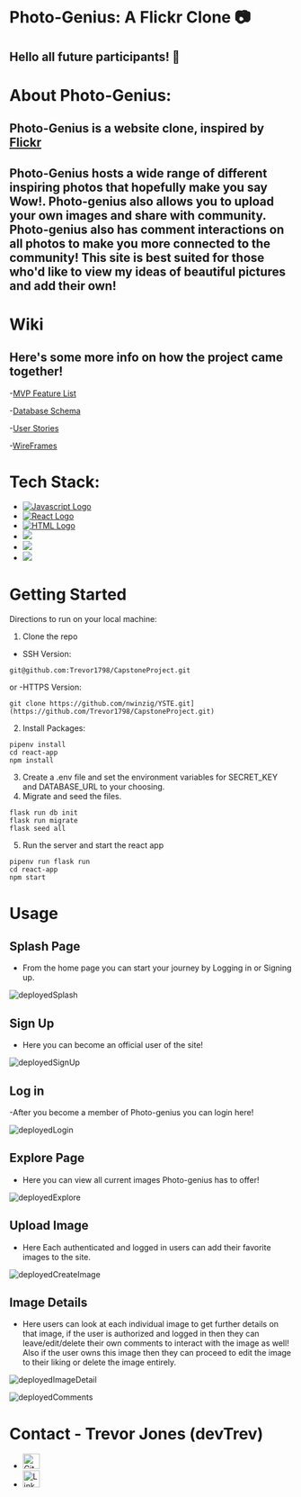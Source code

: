 # Photo-Genius: A Flickr Clone 📷

## Hello all future participants! 👋

# About Photo-Genius:

## Photo-Genius is a website clone, inspired by [Flickr](https://www.flickr.com/)
## Photo-Genius hosts a wide range of different inspiring photos that hopefully make you say Wow!. Photo-genius also allows you to upload your own images and            share with community. Photo-genius also has comment interactions on all photos to make you more connected to the community! This site is best suited for              those who'd like to view my ideas of beautiful pictures and add their own!
# Wiki
## Here's some more info on how the project came together!
-[MVP Feature List](https://github.com/Trevor1798/CapstoneProject/wiki/MVP-Feature-List)

-[Database Schema](https://github.com/Trevor1798/CapstoneProject/wiki/DB-Schema)

-[User Stories](https://github.com/Trevor1798/CapstoneProject/wiki/User-Stories)

-[WireFrames](https://github.com/Trevor1798/CapstoneProject/wiki/Photo-Genius-Wireframe)

# Tech Stack:
 - [<img src='https://img.shields.io/badge/-flask-yellow' alt='Javascript Logo'  target='_blank'/>](https://flask.palletsprojects.com/en/2.2.x/)
 - [<img src='https://img.shields.io/badge/-React-blue' alt='React Logo' target='_blank'/>](https://reactjs.org/)
 - [<img src='https://img.shields.io/badge/-HTML5-orange' alt='HTML Logo' target='_blank'/>](https://html.com/)
 - [<img src='https://img.shields.io/badge/-CSS-blue' target='_blank'/>](https://www.w3.org/Style/CSS/Overview.en.html)
 - [<img src='https://img.shields.io/badge/-postgres-lightgrey' target='_blank'/>](https://www.postgresql.org/)
 - [<img src='https://img.shields.io/badge/-render-purple' target='_blank'/>](https://render.com/)

 # Getting Started
 
 Directions to run on your local machine:
 
 1. Clone the repo
 - SSH Version:
 ``` 
 git@github.com:Trevor1798/CapstoneProject.git
 ```
 or
 -HTTPS Version:
 ```
 git clone https://github.com/nwinzig/YSTE.git](https://github.com/Trevor1798/CapstoneProject.git)
 ```
 2. Install Packages:
 ```
 pipenv install
cd react-app
npm install
 ```
 3. Create a .env file and set the environment variables for SECRET_KEY and DATABASE_URL to your choosing.
 4. Migrate and seed the files.
 ```
 flask run db init
flask run migrate
flask seed all
 ```
 5. Run the server and start the react app
 ```
 pipenv run flask run
cd react-app
npm start
 ```
 
# Usage
## Splash Page

- From the home page you can start your journey by Logging in or Signing up.


![deployedSplash](https://user-images.githubusercontent.com/102115797/204970982-6863bfe2-be7c-44b1-9980-4a9857ecd96c.PNG)


## Sign Up
- Here you can become an official user of the site! 


![deployedSignUp](https://user-images.githubusercontent.com/102115797/204971681-e553b0b0-e2dc-4236-9b19-32d93f81eacb.PNG)


## Log in
-After you become a member of Photo-genius you can login here!


![deployedLogin](https://user-images.githubusercontent.com/102115797/204971732-29d9dd06-8a77-4cf5-8adb-c569b27ee853.PNG)


## Explore Page
- Here you can view all current images Photo-genius has to offer!


![deployedExplore](https://user-images.githubusercontent.com/102115797/204971123-9ee04d27-098f-4434-a7f9-98b3907b077a.PNG)


## Upload Image
- Here Each authenticated and logged in users can add their favorite images to the site.


![deployedCreateImage](https://user-images.githubusercontent.com/102115797/204971267-13010450-0c49-4e24-a446-59855312c08d.PNG)


## Image Details
- Here users can look at each individual image to get further details on that image, if the user is authorized and logged in then they can leave/edit/delete their own comments to interact with the image as well! Also if the user owns this image then they can proceed to edit the image to their liking or delete the image entirely.


![deployedImageDetail](https://user-images.githubusercontent.com/102115797/204971929-023fa6f7-0964-4065-b5f7-a7a439176a8b.PNG)

![deployedComments](https://user-images.githubusercontent.com/102115797/204971946-1b31a8d6-9412-470a-bf74-00f89116b44f.PNG)


# Contact - Trevor Jones (devTrev) 
- [<img src='https://github.githubassets.com/images/modules/logos_page/GitHub-Mark.png' target='_blank' alt='Github Logo' width=30px height=27px/>](https://github.com/Trevor1798)
- [<img src='https://brand.linkedin.com/content/dam/me/business/en-us/amp/brand-site/v2/bg/LI-Bug.svg.original.svg' target='_blank' alt='LinkedIn Logo' width=30px height=30px/>](https://www.linkedin.com/in/trevor-jones-458b75202/)
